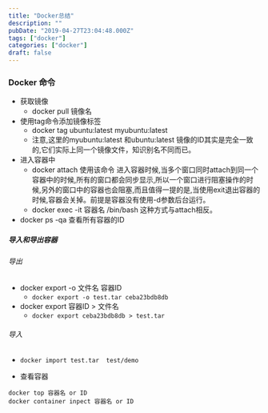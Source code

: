 ```yaml
---
title: "Docker总结"
description: ""
pubDate: "2019-04-27T23:04:48.000Z"
tags: ["docker"]
categories: ["docker"]
draft: false
---
```



### Docker 命令

- 获取镜像
  - docker pull 镜像名
- 使用tag命令添加镜像标签
  - docker tag ubuntu:latest myubuntu:latest
  - 注意,这里的myubuntu:latest 和ubuntu:latest 镜像的ID其实是完全一致的,它们实际上同一个镜像文件，知识别名不同而已。
- 进入容器中
  - docker attach 使用该命令 进入容器时候,当多个窗口同时attach到同一个容器中的时候,所有的窗口都会同步显示,所以一个窗口进行阻塞操作的时候,另外的窗口中的容器也会阻塞,而且值得一提的是,当使用exit退出容器的时候,容器会关掉。前提是容器没有使用-d参数后台运行。
  - docker exec -it 容器名 /bin/bash 这种方式与attach相反。
- docker ps -qa 查看所有容器的ID

<!--more-->

##### 导入和导出容器

###### 导出

- docker export -o 文件名 容器ID
  - `docker export -o test.tar ceba23bdb8db`
- docker export 容器ID  > 文件名
  - `docker export ceba23bdb8db > test.tar`

###### 导入

- `docker import test.tar  test/demo`



- 查看容器

~~~
docker top 容器名 or ID
docker container inpect 容器名 or ID
~~~

